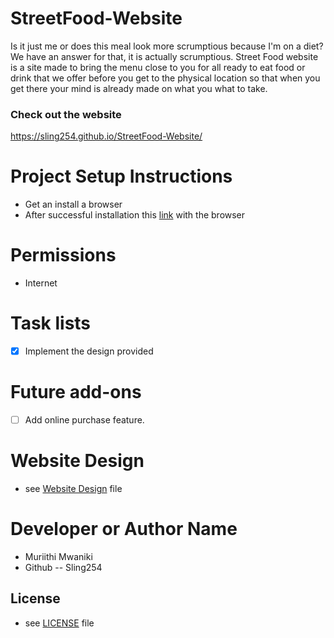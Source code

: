 # StreetFood-Website
Is it just me or does this meal look more scrumptious because I'm on a diet? We have an answer for that, it is actually scrumptious.
Street Food website is a site made to bring the menu close to you for all ready to eat food or drink that we offer before you get to the physical location so that when you get there your mind is already made on what you what to take.



### Check out the website
https://sling254.github.io/StreetFood-Website/

# Project Setup Instructions
* Get an install a browser
* After successful installation this [link](https://sling254.github.io/StreetFood-Website/) with the browser 

# Permissions
- Internet
# Task lists
- [x] Implement the design provided
# Future add-ons
- [ ] Add online purchase feature.

# Website Design
* see [Website Design](https://drive.google.com/drive/folders/1m39zuC6FevjbZvdxNAY27-9Dozb2U39_) file

# Developer or Author Name
- Muriithi Mwaniki
- Github -- Sling254

## License 
* see [LICENSE](https://github.com/sling254/StreetFood-Website/blob/main/LICENSE) file


